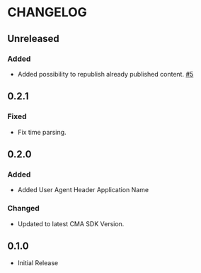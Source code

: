# CHANGELOG

## Unreleased
### Added
* Added possibility to republish already published content. [#5](https://github.com/contentful/contentful-scheduler.rb/issues/5)

## 0.2.1

### Fixed
* Fix time parsing.

## 0.2.0

### Added

* Added User Agent Header Application Name

### Changed

* Updated to latest CMA SDK Version.

## 0.1.0

* Initial Release
